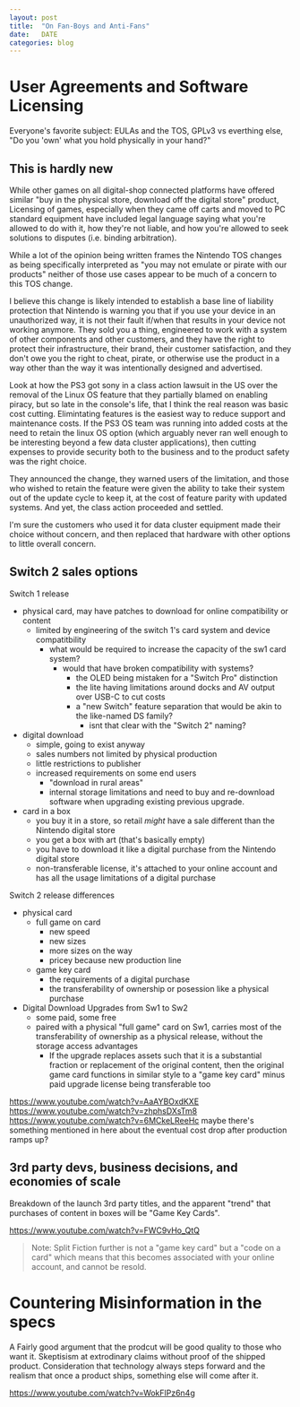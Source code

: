 ```yaml
---
layout: post
title:  "On Fan-Boys and Anti-Fans"
date:   DATE
categories: blog
---
```


# User Agreements and Software Licensing

Everyone's favorite subject: EULAs and the TOS, GPLv3 vs everthing else, "Do you 'own' what you hold physically in your hand?"

## This is hardly new

While other games on all digital-shop connected platforms have offered similar "buy in the physical store, download off the digital store" product, Licensing of games, especially when they came off carts and moved to PC standard equipment have included legal language saying what you're allowed to do with it, how they're not liable, and how you're allowed to seek solutions to disputes (i.e. binding arbitration).

While a lot of the opinion being written frames the Nintendo TOS changes as being specifically interpreted as "you may not emulate or pirate with our products" neither of those use cases appear to be much of a concern to this TOS change.

I believe this change is likely intended to establish a base line of liability protection that Nintendo is warning you that if you use your device in an unauthorized way, it is not their fault if/when that results in your device not working anymore. They sold you a thing, engineered to work with a system of other components and other customers, and they have the right to protect their infrastructure, their brand, their customer satisfaction, and they don't owe you the right to cheat, pirate, or otherwise use the product in a way other than the way it was intentionally designed and advertised.

Look at how the PS3 got sony in a class action lawsuit in the US over the removal of the Linux OS feature that they partially blamed on enabling piracy, but so late in the console's life, that I think the real reason was basic cost cutting. Elimintating features is the easiest way to reduce support and maintenance costs. If the PS3 OS team was running into added costs at the need to retain the linux OS option (which arguably never ran well enough to be interesting beyond a few data cluster applications), then cutting expenses to provide security both to the business and to the product safety was the right choice.

They announced the change, they warned users of the limitation, and those who wished to retain the feature were given the ability to take their system out of the update cycle to keep it, at the cost of feature parity with updated systems. And yet, the class action proceeded and settled. 

I'm sure the customers who used it for data cluster equipment made their choice without concern, and then replaced that hardware with other options to little overall concern.



## Switch 2 sales options

Switch 1 release
- physical card, may have patches to download for online compatibility or content
  - limited by engineering of the switch 1's card system and device compatitbility
    - what would be required to increase the capacity of the sw1 card system?
      - would that have broken compatibility with systems?
        - the OLED being mistaken for a "Switch Pro" distinction
        - the lite having limitations around docks and AV output over USB-C to cut costs
        - a "new Switch" feature separation that would be akin to the like-named DS family?
          - isnt that clear with the "Switch 2" naming?
- digital download
  - simple, going to exist anyway
  - sales numbers not limited by physical production
  - little restrictions to publisher
  - increased requirements on some end users
    - "download in rural areas"
    - internal storage limitations and need to buy and re-download software when upgrading existing previous upgrade.
- card in a box
  - you buy it in a store, so retail _might_ have a sale different than the Nintendo digital store
  - you get a box with art (that's basically empty)
  - you have to download it like a digital purchase from the Nintendo digital store
  - non-transferable license, it's attached to your online account and has all the usage limitations of a digital purchase

Switch 2 release differences
- physical card
  - full game on card
    - new speed
    - new sizes
    - more sizes on the way
    - pricey because new production line
  - game key card
    - the requirements of a digital purchase
    - the transferability of ownership or posession like a physical purchase
- Digital Download Upgrades from Sw1 to Sw2
  - some paid, some free
  - paired with a physical "full game" card on Sw1, carries most of the transferability of ownership as a physical release, without the storage access advantages
    - If the upgrade replaces assets such that it is a substantial fraction or replacement of the original content, then the original game card functions in similar style to a "game key card" minus paid upgrade license being transferable too


<https://www.youtube.com/watch?v=AaAYBOxdKXE>
<https://www.youtube.com/watch?v=zhphsDXsTm8>
<https://www.youtube.com/watch?v=6MCkeLReeHc> maybe there's something mentioned in here about the eventual cost drop after production ramps up?



## 3rd party devs, business decisions, and economies of scale

Breakdown of the launch 3rd party titles, and the apparent "trend" that purchases of content in boxes will be "Game Key Cards".

<https://www.youtube.com/watch?v=FWC9vHo_QtQ>

> Note: Split Fiction further is not a "game key card" but a "code on a card" which means that this becomes associated with your online account, and cannot be resold.



# Countering Misinformation in the specs


A Fairly good argument that the prodcut will be good quality to those who want it. Skeptisism at extrodinary claims without proof of the shipped product. Consideration that technology always steps forward and the realism that once a product ships, something else will come after it.

<https://www.youtube.com/watch?v=WokFlPz6n4g>